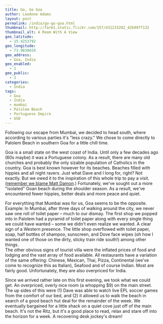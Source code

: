 ```yaml
---
title: Go, Go Goa
author: LeeAnne Adams
layout: post
permalink: /india/go-go-goa.html
thumbnail: http://farm1.static.flickr.com/157/431233282_42b99ff132
thumbnail_alt: A Room With A View
geo_latitude:
  - 15.4253792
geo_longitude:
  - 73.9830029
geo_address:
  - Goa, India
geo_enabled:
  - 1
geo_public:
  - 1
categories:
  - India
tags:
  - Goa
  - India
  - mumbai
  - Palolem Beach
  - Portuguese Empire
  - USD
---
```

Following our escape from Mumbai, we decided to head south, where according to various parties it's "less crazy." We chose to come directly to Palolem Beach in southern Goa for a little chill time.

Goa is a small state on the west coast of India. Until only a few decades ago (60s maybe) it was a Portuguese colony. As a result, there are many old churches and probably the only sizable population of Catholics in the country. Goa is best known however for its beaches. Beaches filled with hippies and all night ravers. Just what Dave and I long for, right? Not exactly. But we owed it to the inspiration of this whole trip to pay a visit. ([remember we blame Matt Damon][1].) Fortunately, we've sought out a more "isolated" Goan beach during the shoulder season. As a result, we've encountered fewer hippies, better deals and more peace and quiet.

For everything that Mumbai was for us, Goa seems to be the opposite. Example: In Mumbai, after three days of walking around the city, we never saw one roll of toilet paper – much to our dismay. The first shop we popped into in Palolem had a pyramid of toilet paper along with every single thing we could have wanted – some we didn't even realize we wanted. A clear sign of a Western presence. The little shop overflowed with toilet paper, soap, half bottles of shampoo, sunscreen, and Dove face wipes (oh how I wanted one of those on the dirty, sticky train ride south!) among other things.  
The other obvious signs of tourist villa were the inflated prices of food and lodging and the vast array of food available. All restaurants have a variation of the same offering: Chinese, Mexican, Thai, Pizza, Continental (we've come to recognize this as Italian), Seafood and of course Indian. Most are fairly good. Unfortunately, they are also overpriced for India.

Since we arrived rather late on this first evening, we took what we could get. An overpriced, overly nice room (a whopping $9) on the main street. The up sides of this were (1) Dave was able to watch live EPL soccer games from the comfort of our bed, and (2) it allowed us to walk the beach in search of a good beach hut deal for the remainder of the week. We eventually bargained for a little shack on a quiet cove just off of the main beach. It's not the Ritz, but it's a good place to read, relax and stare off into the horizon for a week. A recovering desk jockey's dream!


[1]: http://gothereandback.com/?page_id=3 "we blame matt damon"